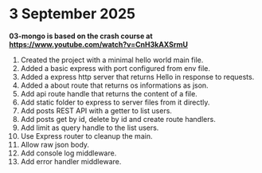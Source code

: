 # 3 September 2025

**03-mongo is based on the crash course at https://www.youtube.com/watch?v=CnH3kAXSrmU**

1. Created the project with a minimal hello world main file.
2. Added a basic express with port configured from env file.
3. Added a express http server that returns Hello in response to requests.
4. Added a about route that returns os informations as json.
5. Add api route handle that returns the content of a file.
6. Add static folder to express to server files from it directly.
7. Add posts REST API with a getter to list users.
8. Add posts get by id, delete by id and create route handlers.
9. Add limit as query handle to the list users.
10. Use Express router to cleanup the main.
11. Allow raw json body.
12. Add console log middleware.
13. Add error handler middleware.